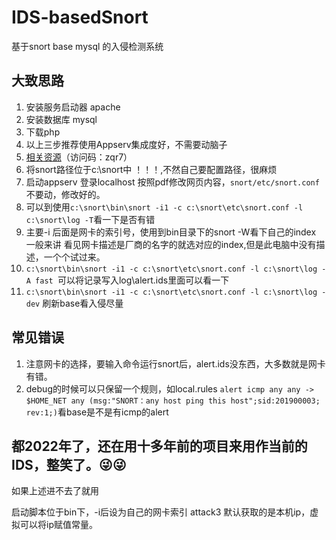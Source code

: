 # IDS-basedSnort

基于snort base mysql 的入侵检测系统

## 大致思路

1. 安装服务启动器 apache
2. 安装数据库 mysql
3. 下载php
4. 以上三步推荐使用Appserv集成度好，不需要动脑子
5. [相关资源](https://cloud.189.cn/web/share?code=VVNvemyiaaEf)（访问码：zqr7）
6. 将snort路径位于c:\snort中 ！！！,不然自己要配置路径，很麻烦
7. 启动appserv 登录localhost 按照pdf修改网页内容，`snort/etc/snort.conf`不要动，修改好的。
8. 可以到使用`c:\snort\bin\snort -i1 -c c:\snort\etc\snort.conf -l c:\snort\log -T`看一下是否有错
9. 主要-i 后面是网卡的索引号，使用到bin目录下的snort -W看下自己的index 一般来讲 看见网卡描述是厂商的名字的就选对应的index,但是此电脑中没有描述，一个个试过来。
10. `c:\snort\bin\snort -i1 -c c:\snort\etc\snort.conf -l c:\snort\log -A fast `可以将记录写入log\alert.ids里面可以看一下
11. `c:\snort\bin\snort -i1 -c c:\snort\etc\snort.conf -l c:\snort\log -dev` 刷新base看入侵尽量

## 常见错误
1. 注意网卡的选择，要输入命令运行snort后，alert.ids没东西，大多数就是网卡有错。
2. debug的时候可以只保留一个规则，如local.rules 
`alert icmp any any -> $HOME_NET any (msg:"SNORT：any host ping this host";sid:201900003; rev:1;)`看base是不是有icmp的alert
## 都2022年了，还在用十多年前的项目来用作当前的IDS，整笑了。😜😜
如果上述进不去了就用

启动脚本位于bin下，-i后设为自己的网卡索引
attack3 默认获取的是本机ip，虚拟可以将ip赋值常量。
